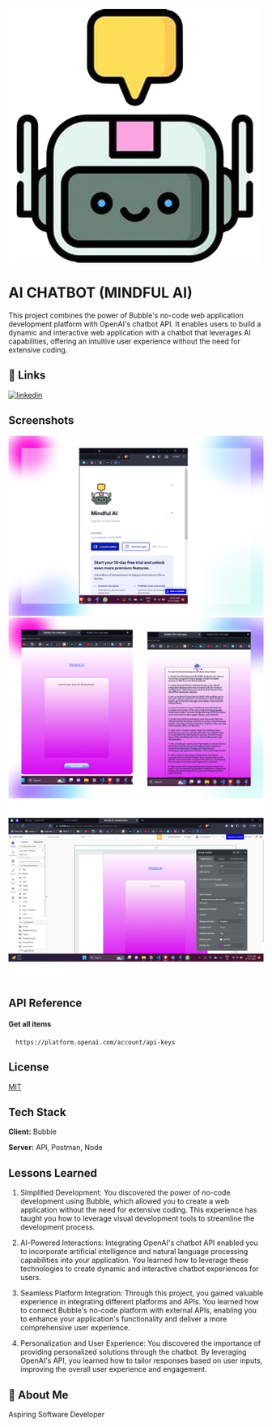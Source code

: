 
![linkedin](https://github.com/Niraj-1729/bubble/blob/main/openai_logo.png?raw=truem,) 


# AI CHATBOT (MINDFUL AI) 

This project combines the power of Bubble's no-code web application development platform with OpenAI's chatbot API. It enables users to build a dynamic and interactive web application with a chatbot that leverages AI capabilities, offering an intuitive user experience without the need for extensive coding.


## 🔗 Links
 
[![linkedin](https://img.freepik.com/premium-vector/click-yellow-button-with-arrow-pointer-clicking_399089-482.jpg?w=1060)](http://test-mindful.bubbleapps.io/version-test/)
 


## Screenshots


![App Screenshot](https://github.com/Niraj-1729/bubble/blob/main/2.png?raw=true)
![App Screenshot](https://github.com/Niraj-1729/bubble/blob/main/1.png?raw=true)
![App Screenshot](https://github.com/Niraj-1729/bubble/blob/main/3.png?raw=true)
## API Reference

#### Get all items

```http
  https://platform.openai.com/account/api-keys
```

 


## License

[MIT](https://github.com/Niraj-1729/bubble/blob/96385938dbc803aff97de1d66711143299f01957/LICENSE)


## Tech Stack

**Client:** Bubble

**Server:** API, Postman, Node


## Lessons Learned

1. Simplified Development: You discovered the power of no-code development using Bubble, which allowed you to create a web application without the need for extensive coding. This experience has taught you how to leverage visual development tools to streamline the development process.

2. AI-Powered Interactions: Integrating OpenAI's chatbot API enabled you to incorporate artificial intelligence and natural language processing capabilities into your application. You learned how to leverage these technologies to create dynamic and interactive chatbot experiences for users.

3. Seamless Platform Integration: Through this project, you gained valuable experience in integrating different platforms and APIs. You learned how to connect Bubble's no-code platform with external APIs, enabling you to enhance your application's functionality and deliver a more comprehensive user experience.

4. Personalization and User Experience: You discovered the importance of providing personalized solutions through the chatbot. By leveraging OpenAI's API, you learned how to tailor responses based on user inputs, improving the overall user experience and engagement.

 







## 🚀 About Me
Aspiring Software Developer

